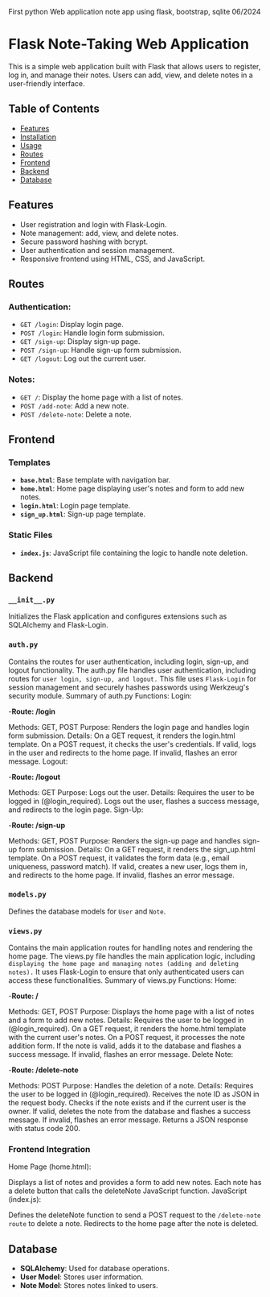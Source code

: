 
First python Web application note app using flask, bootstrap, sqlite 06/2024


# Flask Note-Taking Web Application

This is a simple web application built with Flask that allows users to register, log in, and manage their notes. Users can add, view, and delete notes in a user-friendly interface.

## Table of Contents

- [Features](#features)
- [Installation](#installation)
- [Usage](#usage)
- [Routes](#routes)
- [Frontend](#frontend)
- [Backend](#backend)
- [Database](#database)


## Features

- User registration and login with Flask-Login.
- Note management: add, view, and delete notes.
- Secure password hashing with bcrypt.
- User authentication and session management.
- Responsive frontend using HTML, CSS, and JavaScript.


## Routes

### Authentication:

- `GET /login`: Display login page.
- `POST /login`: Handle login form submission.
- `GET /sign-up`: Display sign-up page.
- `POST /sign-up`: Handle sign-up form submission.
- `GET /logout`: Log out the current user.

### Notes:

- `GET /`: Display the home page with a list of notes.
- `POST /add-note`: Add a new note.
- `POST /delete-note`: Delete a note.

## Frontend

### Templates

- **`base.html`**: Base template with navigation bar.
- **`home.html`**: Home page displaying user's notes and form to add new notes.
- **`login.html`**: Login page template.
- **`sign_up.html`**: Sign-up page template.

### Static Files

- **`index.js`**: JavaScript file containing the logic to handle note deletion.

## Backend

### `__init__.py`

Initializes the Flask application and configures extensions such as SQLAlchemy and Flask-Login.

### `auth.py`

Contains the routes for user authentication, including login, sign-up, and logout functionality.
The auth.py file handles user authentication, including routes for ```user login, sign-up, and logout.```
This file uses ```Flask-Login``` for session management and securely hashes passwords using Werkzeug's security module.
Summary of auth.py Functions:
Login:

-**Route:  /login**

Methods: GET, POST
Purpose: Renders the login page and handles login form submission.
Details:
On a GET request, it renders the login.html template.
On a POST request, it checks the user's credentials. If valid, logs in the user and redirects to the home page. If invalid, flashes an error message.
Logout:

-**Route: /logout**

Methods: GET
Purpose: Logs out the user.
Details:
Requires the user to be logged in (@login_required).
Logs out the user, flashes a success message, and redirects to the login page.
Sign-Up:

-**Route:  /sign-up**

Methods: GET, POST
Purpose: Renders the sign-up page and handles sign-up form submission.
Details:
On a GET request, it renders the sign_up.html template.
On a POST request, it validates the form data (e.g., email uniqueness, password match). If valid, creates a new user, logs them in, and redirects to the home page. If invalid, flashes an error message.


### `models.py`

Defines the database models for `User` and `Note`.

### `views.py`

Contains the main application routes for handling notes and rendering the home page.
The views.py file handles the main application logic, including ```displaying the home page and managing notes (adding and deleting notes).``` It uses Flask-Login to ensure that only authenticated users can access these functionalities.
Summary of views.py Functions:
Home:

-**Route: /**

Methods: GET, POST
Purpose: Displays the home page with a list of notes and a form to add new notes.
Details:
Requires the user to be logged in (@login_required).
On a GET request, it renders the home.html template with the current user's notes.
On a POST request, it processes the note addition form. If the note is valid, adds it to the database and flashes a success message. If invalid, flashes an error message.
Delete Note:

-**Route: /delete-note** 

Methods: POST
Purpose: Handles the deletion of a note.
Details:
Requires the user to be logged in (@login_required).
Receives the note ID as JSON in the request body.
Checks if the note exists and if the current user is the owner. If valid, deletes the note from the database and flashes a success message. If invalid, flashes an error message.
Returns a JSON response with status code 200.

### Frontend Integration
Home Page (home.html):

Displays a list of notes and provides a form to add new notes.
Each note has a delete button that calls the deleteNote JavaScript function.
JavaScript (index.js):

Defines the deleteNote function to send a POST request to the ```/delete-note route``` to delete a note.
Redirects to the home page after the note is deleted.

## Database

- **SQLAlchemy**: Used for database operations.
- **User Model**: Stores user information.
- **Note Model**: Stores notes linked to users.


